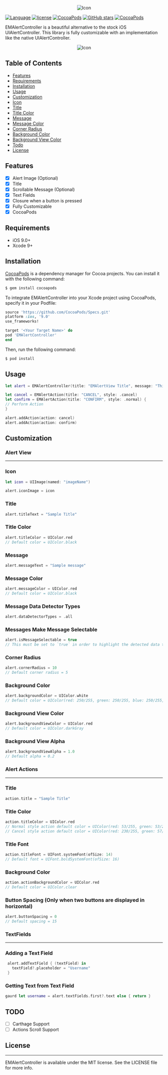 <p align="center">
<img src="https://github.com/egmoll7/EMAlertController/blob/master/Images/EMAlertController.png" alt="Icon"/>
</p>

[![Language](https://img.shields.io/badge/Swift-4.2-orange.svg)]()
[![license](https://img.shields.io/github/license/mashape/apistatus.svg)](/LICENSE)
[![CocoaPods](https://img.shields.io/cocoapods/v/EMAlertController.svg)](http://cocoadocs.org/docsets/EMAlertController/1.0.1/)
[![GitHub stars](https://img.shields.io/github/stars/egmoll7/EMAlertController.svg)](https://github.com/egmoll7/EMAlertController/stargazers)
[![CocoaPods](https://img.shields.io/cocoapods/dt/EMAlertController.svg)]()

EMAlertController is a beautiful alternative to the stock iOS UIAlertController. This library is fully customizable with an implementation like the native UIAlertController.

<p align="center">
<img src="https://github.com/egmoll7/EMAlertController/blob/master/Images/alert.gif" alt="Icon"/>
</p>

## Table of Contents
* [Features](#features)
* [Requirements](#requirements)
* [Installation](#installation)
* [Usage](#usage)
* [Customization](#customization)
* [Icon](#icon)
* [Title](#title)
* [Title Color](#title-color)
* [Message](#message)
* [Message Color](#message-color)
* [Corner Radius](#corner-radius)
* [Background Color](#background-color)
* [Background View Color](#background-view-color)
* [Todo](#todo)
* [License](#license)

## Features
* [x] Alert Image (Optional)
* [x] Title
* [x] Scrollable Message (Optional)
* [x] Text Fields
* [x] Closure when a button is pressed
* [x] Fully Customizable
* [x] CocoaPods

## Requirements
* iOS 9.0+
* Xcode 9+

## Installation
[CocoaPods](http://cocoapods.org) is a dependency manager for Cocoa projects. You can install it with the following command:

```bash
$ gem install cocoapods
```

To integrate EMAlertController into your Xcode project using CocoaPods, specify it in your Podfile:

```ruby
source 'https://github.com/CocoaPods/Specs.git'
platform :ios, '9.0'
use_frameworks!

target '<Your Target Name>' do
pod 'EMAlertController'
end
```

Then, run the following command:

```bash
$ pod install
```

## Usage
```swift
let alert = EMAlertController(title: "EMAlertView Title", message: "This is a simple message for the EMAlertView")

let cancel = EMAlertAction(title: "CANCEL", style: .cancel)
let confirm = EMAlertAction(title: "CONFIRM", style: .normal) {
// Perform Action
}

alert.addAction(action: cancel)
alert.addAction(action: confirm)
```

## Customization

### Alert View
----------------

### Icon
```swift
let icon = UIImage(named: "imageName")

alert.iconImage = icon
```

### Title
```swift
alert.titleText = "Sample Title"
```

### Title Color
```swift
alert.titleColor = UIColor.red
// Default color = UIColor.black
```

### Message
```swift
alert.messageText = "Sample message"
```

### Message Color
```swift
alert.messageColor = UIColor.red
// Default color = UIColor.black
```

### Message Data Detector Types
```swift
alert.dataDetectorTypes = .all
```

### Messages Make Message Selectable 
```swift
alert.isMessageSelectable = true
// This must be set to `true` in order to highlight the detected data types
```

### Corner Radius
```swift
alert.cornerRadius = 10
// Default corner radius = 5
```

### Background Color
```swift
alert.backgroundColor = UIColor.white
// Default color = UIColor(red: 250/255, green: 250/255, blue: 250/255, alpha: 1.0)
```

### Background View Color
```swift
alert.backgroundViewColor = UIColor.red
// Default color = UIColor.darkGray
```

### Background View Alpha
```swift
alert.backgroundViewAlpha = 1.0
// Default alpha = 0.2
```

### Alert Actions
----------------

### Title
```swift
action.title = "Sample Title"
```

### Title Color
```swift
action.titleColor = UIColor.red
// Normal style action default color = UIColor(red: 53/255, green: 53/255, blue: 53/255, alpha: 1.0)
// Cancel style action default color = UIColor(red: 230/255, green: 57/255, blue: 70/255, alpha: 1.0)
```

### Title Font
```swift
action.titleFont = UIFont.systemFont(ofSize: 14)
// Default font = UIFont.boldSystemFont(ofSize: 16)
```

### Background Color
```swift
action.actionBackgroundColor = UIColor.red
// Default color = UIColor.clear
```

### Button Spacing (Only when two buttons are displayed in horizontal)
```swift
alert.buttonSpacing = 0
// Default spacing = 15
```

### TextFields
----------------

### Adding a Text Field
```swift
 alert.addTextField { (textField) in
   textField?.placeholder = "Username"
 }
 ```
 
### Getting Text from Text Field
```swift
gaurd let username = alert.textFields.first?.text else { return }
```

## TODO
* [ ] Carthage Support
* [ ] Actions Scroll Support

## License
----------------
EMAlertController is available under the MIT license. See the LICENSE file for more info.
